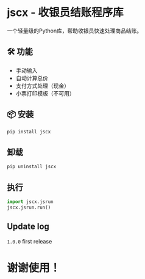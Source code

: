 # jscx - 收银员结账程序库

一个轻量级的Python库，帮助收银员快速处理商品结账。

## 🛠️ 功能
- 手动输入
- 自动计算总价
- 支付方式处理（现金）
- 小票打印模板（不可用）

## 📦 安装
```bash
pip install jscx
```

## 卸载
```bash
pip uninstall jscx
```

## 执行
```python
import jscx.jsrun
jscx.jsrun.run()
```

## Update log

`1.0.0` first release

# 谢谢使用！
